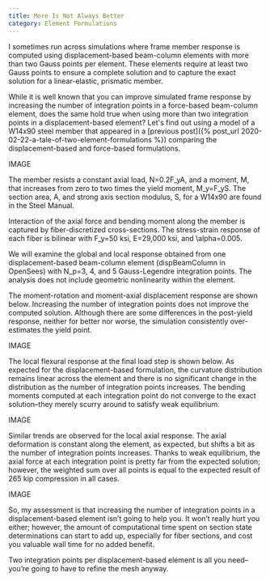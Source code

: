 ```yaml
---
title: More Is Not Always Better
category: Element Formulations
---
```


I sometimes run across simulations where frame member response is computed using displacement-based beam-column elements with 
more than two Gauss points per element. These elements require at least two Gauss points to ensure a complete solution and to 
capture the exact solution for a linear-elastic, prismatic member.

While it is well known that you can improve simulated frame response by increasing the number of integration points in a 
force-based beam-column element, does the same hold true when using more than two integration points in a displacement-based element? 
Let's find out using a model of a W14x90 steel member that appeared in a 
[previous post]({% post_url 2020-02-22-a-tale-of-two-element-formulations %}) comparing the displacement-based and force-based formulations.

IMAGE

The member resists a constant axial load, N=0.2F_yA, and a moment, M, that increases from zero to two times the yield moment, M_y=F_yS. The section area, A, and strong axis section modulus, S, for a W14x90 are found in the Steel Manual.

Interaction of the axial force and bending moment along the member is captured by fiber-discretized cross-sections. The stress-strain response of each fiber is bilinear with F_y=50 ksi, E=29,000 ksi, and \alpha=0.005.

We will examine the global and local response obtained from one displacement-based beam-column element (dispBeamColumn in OpenSees) with N_p=3, 4, and 5 Gauss-Legendre integration points. The analysis does not include geometric nonlinearity within the element.

The moment-rotation and moment-axial displacement response are shown below. Increasing the number of integration points does not improve the computed solution. Although there are some differences in the post-yield response, neither for better nor worse, the simulation consistently over-estimates the yield point.

IMAGE

The local flexural response at the final load step is shown below. As expected for the displacement-based formulation, the curvature distribution remains linear across the element and there is no significant change in the distribution as the number of integration points increases. The bending moments computed at each integration point do not converge to the exact solution–they merely scurry around to satisfy weak equilibrium.

IMAGE

Similar trends are observed for the local axial response. The axial deformation is constant along the element, as expected, but shifts a bit as the number of integration points increases. Thanks to weak equilibrium, the axial force at each integration point is pretty far from the expected solution; however, the weighted sum over all points is equal to the expected result of 265 kip compression in all cases.

IMAGE

So, my assessment is that increasing the number of integration points in a displacement-based element isn’t going to help you. It won’t really hurt you either; however, the amount of computational time spent on section state determinations can start to add up, especially for fiber sections, and cost you valuable wall time for no added benefit.

Two integration points per displacement-based element is all you need–you’re going to have to refine the mesh anyway.
